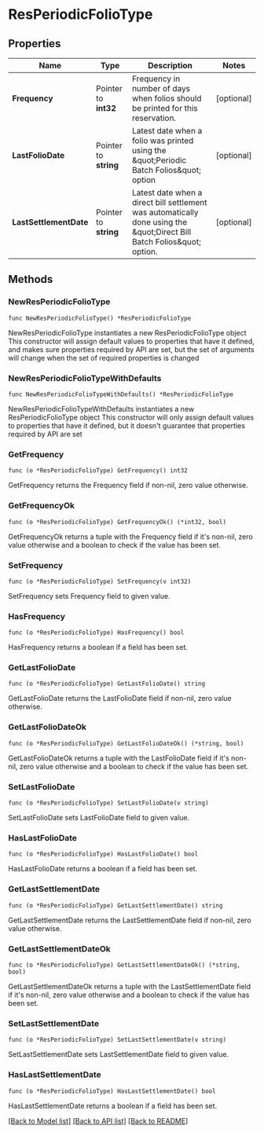 # ResPeriodicFolioType

## Properties

Name | Type | Description | Notes
------------ | ------------- | ------------- | -------------
**Frequency** | Pointer to **int32** | Frequency in number of days when folios should be printed for this reservation. | [optional] 
**LastFolioDate** | Pointer to **string** | Latest date when a folio was printed using the \&quot;Periodic Batch Folios\&quot; option | [optional] 
**LastSettlementDate** | Pointer to **string** | Latest date when a direct bill settlement was automatically done using the \&quot;Direct Bill Batch Folios\&quot; option. | [optional] 

## Methods

### NewResPeriodicFolioType

`func NewResPeriodicFolioType() *ResPeriodicFolioType`

NewResPeriodicFolioType instantiates a new ResPeriodicFolioType object
This constructor will assign default values to properties that have it defined,
and makes sure properties required by API are set, but the set of arguments
will change when the set of required properties is changed

### NewResPeriodicFolioTypeWithDefaults

`func NewResPeriodicFolioTypeWithDefaults() *ResPeriodicFolioType`

NewResPeriodicFolioTypeWithDefaults instantiates a new ResPeriodicFolioType object
This constructor will only assign default values to properties that have it defined,
but it doesn't guarantee that properties required by API are set

### GetFrequency

`func (o *ResPeriodicFolioType) GetFrequency() int32`

GetFrequency returns the Frequency field if non-nil, zero value otherwise.

### GetFrequencyOk

`func (o *ResPeriodicFolioType) GetFrequencyOk() (*int32, bool)`

GetFrequencyOk returns a tuple with the Frequency field if it's non-nil, zero value otherwise
and a boolean to check if the value has been set.

### SetFrequency

`func (o *ResPeriodicFolioType) SetFrequency(v int32)`

SetFrequency sets Frequency field to given value.

### HasFrequency

`func (o *ResPeriodicFolioType) HasFrequency() bool`

HasFrequency returns a boolean if a field has been set.

### GetLastFolioDate

`func (o *ResPeriodicFolioType) GetLastFolioDate() string`

GetLastFolioDate returns the LastFolioDate field if non-nil, zero value otherwise.

### GetLastFolioDateOk

`func (o *ResPeriodicFolioType) GetLastFolioDateOk() (*string, bool)`

GetLastFolioDateOk returns a tuple with the LastFolioDate field if it's non-nil, zero value otherwise
and a boolean to check if the value has been set.

### SetLastFolioDate

`func (o *ResPeriodicFolioType) SetLastFolioDate(v string)`

SetLastFolioDate sets LastFolioDate field to given value.

### HasLastFolioDate

`func (o *ResPeriodicFolioType) HasLastFolioDate() bool`

HasLastFolioDate returns a boolean if a field has been set.

### GetLastSettlementDate

`func (o *ResPeriodicFolioType) GetLastSettlementDate() string`

GetLastSettlementDate returns the LastSettlementDate field if non-nil, zero value otherwise.

### GetLastSettlementDateOk

`func (o *ResPeriodicFolioType) GetLastSettlementDateOk() (*string, bool)`

GetLastSettlementDateOk returns a tuple with the LastSettlementDate field if it's non-nil, zero value otherwise
and a boolean to check if the value has been set.

### SetLastSettlementDate

`func (o *ResPeriodicFolioType) SetLastSettlementDate(v string)`

SetLastSettlementDate sets LastSettlementDate field to given value.

### HasLastSettlementDate

`func (o *ResPeriodicFolioType) HasLastSettlementDate() bool`

HasLastSettlementDate returns a boolean if a field has been set.


[[Back to Model list]](../README.md#documentation-for-models) [[Back to API list]](../README.md#documentation-for-api-endpoints) [[Back to README]](../README.md)


